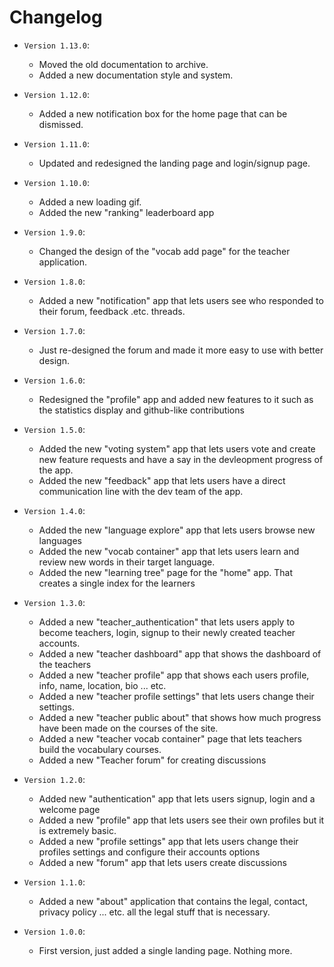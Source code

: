 # Changelog

- `Version 1.13.0`:
  - Moved the old documentation to archive.
  - Added a new documentation style and system.

- `Version 1.12.0`:
  - Added a new notification box for the home page that can be dismissed.

- `Version 1.11.0`:
  - Updated and redesigned the landing page and login/signup page.

- `Version 1.10.0`:
  - Added a new loading gif.
  - Added the new "ranking" leaderboard app

- `Version 1.9.0`:
  - Changed the design of the "vocab add page" for the teacher application.

- `Version 1.8.0`:
  - Added a new "notification" app that lets users see who responded to their forum, feedback .etc. threads.

- `Version 1.7.0`:
  - Just re-designed the forum and made it more easy to use with better design.

- `Version 1.6.0`:
  - Redesigned the "profile" app and added new features to it such as the statistics display and github-like contributions

- `Version 1.5.0`:
  - Added the new "voting system" app that lets users vote and create new feature requests and have a say in the devleopment progress of the app.
  - Added the new "feedback" app that lets users have a direct communication line with the dev team of the app.

- `Version 1.4.0`:
  - Added the new "language explore" app that lets users browse new languages
  - Added the new "vocab container" app that lets users learn and review new words in their target language.
  - Added the new "learning tree" page for the "home" app. That creates a single index for the learners

- `Version 1.3.0`:
  - Added a new "teacher_authentication" that lets users apply to become teachers, login, signup to their newly created teacher accounts.
  - Added a new "teacher dashboard" app that shows the dashboard of the teachers
  - Added a new "teacher profile" app that shows each users profile, info, name, location, bio ... etc.
  - Added a new "teacher profile settings" that lets users change their settings.
  - Added a new "teacher public about" that shows how much progress have been made on the courses of the site.
  - Added a new "teacher vocab container" page that lets teachers build the vocabulary courses.
  - Added a new "Teacher forum" for creating discussions

- `Version 1.2.0`:
  - Added new "authentication" app that lets users signup, login and a welcome page
  - Added a new "profile" app that lets users see their own profiles but it is extremely basic.
  - Added a new "profile settings" app that lets users change their profiles settings and configure their accounts options
  - Added a new "forum" app that lets users create discussions

- `Version 1.1.0`:
  - Added a new "about" application that contains the legal, contact, privacy policy ... etc. all the legal stuff that is necessary.

- `Version 1.0.0`:
  - First version, just added a single landing page. Nothing more.
